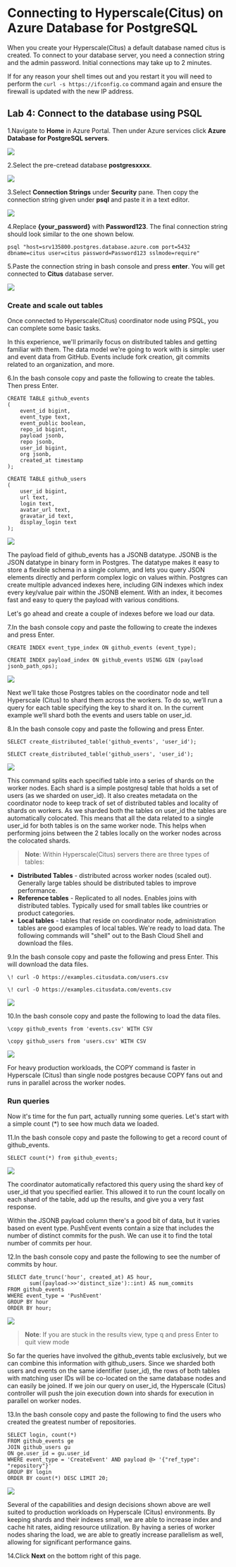 # Connecting to Hyperscale(Citus) on Azure Database for PostgreSQL

When you create your Hyperscale(Citus) a default database named citus is created. To connect to your database server, you need a connection string and the admin password. Initial connections may take up to 2 minutes. 

If for any reason your shell times out and you restart it you will need to perform the ```curl -s https://ifconfig.co``` command again and ensure the firewall is updated with the new IP address.

## **Lab 4: Connect to the database using PSQL**

1.Navigate to **Home** in Azure Portal. Then under Azure services click **Azure Database for PostgreSQL servers**. 

  ![](Images/postgresql.png)

2.Select the pre-cretead database **postgresxxxx**.

  ![](Images/postgresql1.png)

3.Select **Connection Strings** under **Security** pane. Then copy the connection string given under **psql** and paste it in a text editor.

  ![](Images/connstr1.png)

4.Replace **{your_password}** with **Password123**. The final connection string should look similar to the one shown below. 

```
psql "host=srv135800.postgres.database.azure.com port=5432 dbname=citus user=citus password=Password123 sslmode=require"
```

5.Paste the connection string in bash console and press **enter**. You will get connected to **Citus** database server.

  ![](Images/citusnew.png)
  

### **Create and scale out tables**

Once connected to Hyperscale(Citus) coordinator node using PSQL, you can complete some basic tasks.

In this experience, we'll primarily focus on distributed tables and getting familiar with them. The data model we're going to work with is simple: user and event data from GitHub. Events include fork creation, git commits related to an organization, and more.

6.In the bash console copy and paste the following to create the tables. Then press Enter.

```
CREATE TABLE github_events 
( 
    event_id bigint, 
    event_type text, 
    event_public boolean, 
    repo_id bigint, 
    payload jsonb, 
    repo jsonb, 
    user_id bigint, 
    org jsonb, 
    created_at timestamp 
); 

CREATE TABLE github_users 
( 
    user_id bigint, 
    url text, 
    login text, 
    avatar_url text, 
    gravatar_id text, 
    display_login text 
); 
```

  ![](Images/query2.png)

The payload field of github_events has a JSONB datatype. JSONB is the JSON datatype in binary form in Postgres. The datatype makes it easy to store a flexible schema in a single column, and lets you query JSON elements directly and perform complex logic on values within. Postgres can create multiple advanced indexes here, including GIN indexes which index every key/value pair within the JSONB element. With an index, it becomes fast and easy to query the payload with various conditions.

Let's go ahead and create a couple of indexes before we load our data. 

7.In the bash console copy and paste the following to create the indexes and press Enter.

```
CREATE INDEX event_type_index ON github_events (event_type); 
```

```
CREATE INDEX payload_index ON github_events USING GIN (payload jsonb_path_ops); 
```

  ![](Images/query3.png)

Next we’ll take those Postgres tables on the coordinator node and tell Hyperscale (Citus) to shard them across the workers. To do so, we’ll run a query for each table specifying the key to shard it on. In the current example we’ll shard both the events and users table on user_id.

8.In the bash console copy and paste the following and press Enter.

```
SELECT create_distributed_table('github_events', 'user_id');
```

```
SELECT create_distributed_table('github_users', 'user_id');
```

  ![](Images/query4.png)
  
This command splits each specified table into a series of shards on the worker nodes. Each shard is a simple postgresql table that holds a set of users (as we sharded on user_id). It also creates metadata on the coordinator node to keep track of set of distributed tables and locality of shards on workers. As we sharded both the tables on user_id the tables are automatically colocated. This means that all the data related to a single user_id for both tables is on the same worker node. This helps when performing joins between the 2 tables locally on the worker nodes across the colocated shards.

> **Note**: Within Hyperscale(Citus) servers there are three types of tables:

-	**Distributed Tables** - distributed across worker nodes (scaled out). Generally large tables should be distributed tables to improve performance.
-	**Reference tables** - Replicated to all nodes. Enables joins with distributed tables. Typically used for small tables like countries or product categories.
-	**Local tables** - tables that reside on coordinator node, administration tables are good examples of local tables.
We're ready to load data. The following commands will "shell" out to the Bash Cloud Shell and download the files.

9.In the bash console copy and paste the following and press Enter. This will download the data files.

```
\! curl -O https://examples.citusdata.com/users.csv
```

```
\! curl -O https://examples.citusdata.com/events.csv 
```

  ![](Images/query5.png)
  
10.In the bash console copy and paste the following to load the data files.

```
\copy github_events from 'events.csv' WITH CSV 
```

```
\copy github_users from 'users.csv' WITH CSV 
```

   ![](Images/query6.png)
    
For heavy production workloads, the COPY command is faster in Hyperscale (Citus) than single node postgres because COPY fans out and runs in parallel across the worker nodes.

### **Run queries**

Now it's time for the fun part, actually running some queries. Let's start with a simple count (*) to see how much data we loaded.

11.In the bash console copy and paste the following to get a record count of github_events.

```
SELECT count(*) from github_events; 
```

  ![](Images/query7.png)
  
The coordinator automatically refactored this query using the shard key of user_id that you specified earlier. This allowed it to run the count locally on each shard of the table, add up the results, and give you a very fast response.

Within the JSONB payload column there's a good bit of data, but it varies based on event type. PushEvent events contain a size that includes the number of distinct commits for the push. We can use it to find the total number of commits per hour.

12.In the bash console copy and paste the following to see the number of commits by hour.

```
SELECT date_trunc('hour', created_at) AS hour, 
       sum((payload->>'distinct_size')::int) AS num_commits 
FROM github_events 
WHERE event_type = 'PushEvent' 
GROUP BY hour 
ORDER BY hour; 
```

  ![](Images/query8.png)
    
> **Note**: If you are stuck in the results view, type q and press Enter to quit view mode

So far the queries have involved the github_events table exclusively, but we can combine this information with github_users. Since we sharded both users and events on the same identifier (user_id), the rows of both tables with matching user IDs will be co-located on the same database nodes and can easily be joined. If we join our query on user_id, the Hyperscale (Citus) controller will push the join execution down into shards for execution in parallel on worker nodes.

13.In the bash console copy and paste the following to find the users who created the greatest number of repositories.

```
SELECT login, count(*) 
FROM github_events ge 
JOIN github_users gu 
ON ge.user_id = gu.user_id 
WHERE event_type = 'CreateEvent' AND payload @> '{"ref_type": "repository"}' 
GROUP BY login 
ORDER BY count(*) DESC LIMIT 20; 
```

  ![](Images/query9.png)
    
Several of the capabilities and design decisions shown above are well suited to production workloads on Hyperscale (Citus) environments. By keeping shards and their indexes small, we are able to increase index and cache hit rates, aiding resource utilization. By having a series of worker nodes sharing the load, we are able to greatly increase parallelism as well, allowing for significant performance gains.  

14.Click **Next** on the bottom right of this page.
